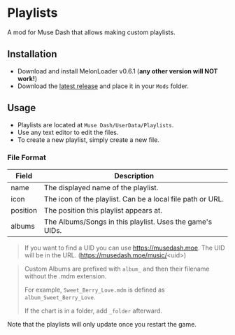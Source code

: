 # Playlists
A mod for Muse Dash that allows making custom playlists.

## Installation

- Download and install MelonLoader v0.6.1 (**any other version will NOT work!**)
- Download the [latest release](https://github.com/MDMods/Playlists/releases) and place it in your `Mods` folder.

## Usage

- Playlists are located at `Muse Dash/UserData/Playlists`.
- Use any text editor to edit the files.
- To create a new playlist, simply create a new file.

### File Format

| Field    | Description                                                |
|----------|------------------------------------------------------------|
| name     | The displayed name of the playlist.                        |
| icon     | The icon of the playlist. Can be a local file path or URL. |
| position | The position this playlist appears at.                     |
| albums   | The Albums/Songs in this playlist. Uses the game's UIDs.   |

> If you want to find a UID you can use https://musedash.moe. The UID will be in the URL. (https://musedash.moe/music/<uid\>)

> Custom Albums are prefixed with `album_` and then their filename without the .mdm extension.
>
> For example, `Sweet_Berry_Love.mdm` is defined as `album_Sweet_Berry_Love`.
> 
> If the chart is in a folder, add `_folder` afterward.

Note that the playlists will only update once you restart the game.
